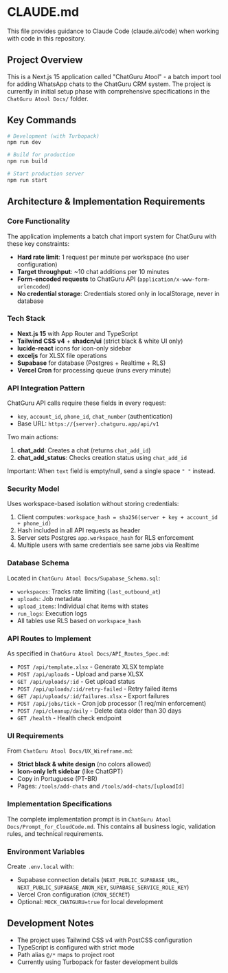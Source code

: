 # CLAUDE.md

This file provides guidance to Claude Code (claude.ai/code) when working with code in this repository.

## Project Overview

This is a Next.js 15 application called "ChatGuru Atool" - a batch import tool for adding WhatsApp chats to the ChatGuru CRM system. The project is currently in initial setup phase with comprehensive specifications in the `ChatGuru Atool Docs/` folder.

## Key Commands

```bash
# Development (with Turbopack)
npm run dev

# Build for production
npm run build

# Start production server
npm run start
```

## Architecture & Implementation Requirements

### Core Functionality
The application implements a batch chat import system for ChatGuru with these key constraints:
- **Hard rate limit**: 1 request per minute per workspace (no user configuration)
- **Target throughput**: ~10 chat additions per 10 minutes
- **Form-encoded requests** to ChatGuru API (`application/x-www-form-urlencoded`)
- **No credential storage**: Credentials stored only in localStorage, never in database

### Tech Stack
- **Next.js 15** with App Router and TypeScript
- **Tailwind CSS v4** + **shadcn/ui** (strict black & white UI only)
- **lucide-react** icons for icon-only sidebar
- **exceljs** for XLSX file operations
- **Supabase** for database (Postgres + Realtime + RLS)
- **Vercel Cron** for processing queue (runs every minute)

### API Integration Pattern

ChatGuru API calls require these fields in every request:
- `key`, `account_id`, `phone_id`, `chat_number` (authentication)
- Base URL: `https://{server}.chatguru.app/api/v1`

Two main actions:
1. **chat_add**: Creates a chat (returns `chat_add_id`)
2. **chat_add_status**: Checks creation status using `chat_add_id`

Important: When `text` field is empty/null, send a single space `" "` instead.

### Security Model

Uses workspace-based isolation without storing credentials:
1. Client computes: `workspace_hash = sha256(server + key + account_id + phone_id)`
2. Hash included in all API requests as header
3. Server sets Postgres `app.workspace_hash` for RLS enforcement
4. Multiple users with same credentials see same jobs via Realtime

### Database Schema

Located in `ChatGuru Atool Docs/Supabase_Schema.sql`:
- `workspaces`: Tracks rate limiting (`last_outbound_at`)
- `uploads`: Job metadata
- `upload_items`: Individual chat items with states
- `run_logs`: Execution logs
- All tables use RLS based on `workspace_hash`

### API Routes to Implement

As specified in `ChatGuru Atool Docs/API_Routes_Spec.md`:
- `POST /api/template.xlsx` - Generate XLSX template
- `POST /api/uploads` - Upload and parse XLSX
- `GET /api/uploads/:id` - Get upload status
- `POST /api/uploads/:id/retry-failed` - Retry failed items
- `GET /api/uploads/:id/failures.xlsx` - Export failures
- `POST /api/jobs/tick` - Cron job processor (1 req/min enforcement)
- `POST /api/cleanup/daily` - Delete data older than 30 days
- `GET /health` - Health check endpoint

### UI Requirements

From `ChatGuru Atool Docs/UX_Wireframe.md`:
- **Strict black & white design** (no colors allowed)
- **Icon-only left sidebar** (like ChatGPT)
- Copy in Portuguese (PT-BR)
- Pages: `/tools/add-chats` and `/tools/add-chats/[uploadId]`

### Implementation Specifications

The complete implementation prompt is in `ChatGuru Atool Docs/Prompt_for_CloudCode.md`. This contains all business logic, validation rules, and technical requirements.

### Environment Variables

Create `.env.local` with:
- Supabase connection details (`NEXT_PUBLIC_SUPABASE_URL`, `NEXT_PUBLIC_SUPABASE_ANON_KEY`, `SUPABASE_SERVICE_ROLE_KEY`)
- Vercel Cron configuration (`CRON_SECRET`)
- Optional: `MOCK_CHATGURU=true` for local development

## Development Notes

- The project uses Tailwind CSS v4 with PostCSS configuration
- TypeScript is configured with strict mode
- Path alias `@/*` maps to project root
- Currently using Turbopack for faster development builds